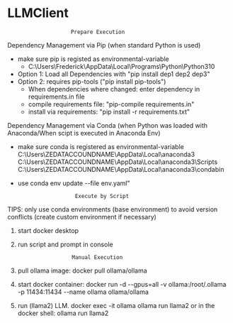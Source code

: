 # LLMClient
						Prepare Execution

Dependency Management via Pip (when standard Python is used)
- make sure pip is registed as environmental-variable
    - C:\Users\Frederick\AppData\Local\Programs\Python\Python310
- Option 1: Load all Dependencies with "pip install dep1 dep2 dep3"
- Option 2: requires pip-tools ("pip install pip-tools")
    - When dependencies where changed: enter dependency in requirements.in file
    - compile requirements file: "pip-compile requirements.in"
    - install via requirements: "pip install -r requirements.txt"

Dependency Management via Conda (when Python was loaded with Anaconda/When scipt is executed in Anaconda Env)
- make sure conda is registered as environmental-variable
    C:\Users\ZEDATACCOUNDNAME\AppData\Local\anaconda3
    C:\Users\ZEDATACCOUNDNAME\AppData\Local\anaconda3\Scripts
    C:\Users\ZEDATACCOUNDNAME\AppData\Local\anaconda3\condabin
- use conda env update --file env.yaml"


                        Execute by Script

TIPS: only use conda environments (base environment) to avoid version conflicts (create custom environment if necessary)
1. start docker desktop
2. run script and prompt in console


						Manual Execution

1. pull ollama image: docker pull ollama/ollama
2. start docker container: docker run -d --gpus=all -v ollama:/root/.ollama -p 11434:11434 --name ollama ollama/ollama
3. run (llama2) LLM. docker exec -it ollama ollama run llama2
	or in the docker shell: ollama run llama2
